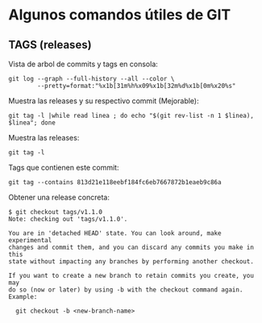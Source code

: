 
#  Algunos comandos útiles de GIT


##  TAGS (releases)


Vista de arbol de commits y tags en consola:

```
git log --graph --full-history --all --color \
        --pretty=format:"%x1b[31m%h%x09%x1b[32m%d%x1b[0m%x20%s"
```


Muestra las releases y su respectivo commit (Mejorable):

```
git tag -l |while read linea ; do echo "$(git rev-list -n 1 $linea), $linea"; done
```

Muestra las releases:

```
git tag -l
```

Tags que contienen este commit:
```
git tag --contains 813d21e118eebf184fc6eb7667872b1eaeb9c86a
```


Obtener una release concreta:

```
$ git checkout tags/v1.1.0
Note: checking out 'tags/v1.1.0'.

You are in 'detached HEAD' state. You can look around, make experimental
changes and commit them, and you can discard any commits you make in this
state without impacting any branches by performing another checkout.

If you want to create a new branch to retain commits you create, you may
do so (now or later) by using -b with the checkout command again. Example:

  git checkout -b <new-branch-name>
```

